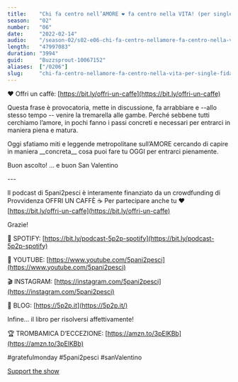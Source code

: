 ```yaml
---
title:    "Chi fa centro nell’AMORE ❤️ fa centro nella VITA! (per single, fidanzati e sposi ) ✨"
season:   "02"
number:   "06"
date:     "2022-02-14"
audio:    "/season-02/s02-e06-chi-fa-centro-nellamore-fa-centro-nella-vita-per-single-fidanzati-e-sposi.mp3"
length:   "47997083"
duration: "3994"
guid:     "Buzzsprout-10067152"
aliases:  ["/0206"]
slug:     "chi-fa-centro-nellamore-fa-centro-nella-vita-per-single-fidanzati-e-sposi"
---
```

❤️ Offri un caffè: [https://bit.ly/offri-un-caffe](https://bit.ly/offri-un-caffe)

Questa frase è provocatoria, mette in discussione, fa arrabbiare e --allo stesso tempo -- venire la tremarella alle gambe. Perché sebbene tutti cerchiamo l’amore, in pochi fanno i passi concreti e necessari per entrarci in maniera piena e matura.

Oggi sfatiamo miti e leggende metropolitane sull’AMORE cercando di capire in maniera \_\_concreta\_\_ cosa puoi fare tu OGGI per entrarci pienamente.

Buon ascolto! … e buon San Valentino

\-\-\-

Il podcast di 5pani2pesci è interamente finanziato da un crowdfunding di Provvidenza OFFRI UN CAFFÈ ☕ Per partecipare anche tu ❤️ [https://bit.ly/offri-un-caffe](https://bit.ly/offri-un-caffe)

Grazie!

👾 SPOTIFY: [https://bit.ly/podcast-5p2p-spotify](https://bit.ly/podcast-5p2p-spotify)

🔴 YOUTUBE: [https://www.youtube.com/5pani2pesci](https://www.youtube.com/5pani2pesci)

🎬 INSTAGRAM: [https://instagram.com/5pani2pesci](https://instagram.com/5pani2pesci)

🦄 BLOG: [https://5p2p.it](https://5p2p.it/)

Infine... il libro per risolversi affettivamente!

🏆 TROMBAMICA D’ECCEZIONE: [https://amzn.to/3pElKBb](https://amzn.to/3pElKBb)

#gratefulmonday #5pani2pesci #sanValentino

[Support the show](https://bit.ly/offri-un-caffe)
                